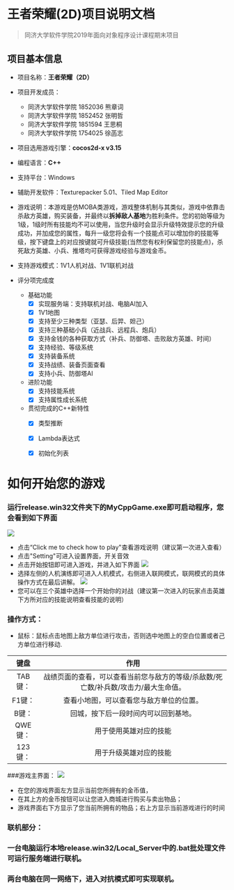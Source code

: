 # 王者荣耀(2D)项目说明文档

> 同济大学软件学院2019年面向对象程序设计课程期末项目

## 项目基本信息
- 项目名称：**王者荣耀（2D）**

- 项目开发成员：
    - 同济大学软件学院 1852036 熊章词
    - 同济大学软件学院 1852452 张明哲
    - 同济大学软件学院 1851594 王思桐
    - 同济大学软件学院 1754025 徐菡志


- 项目选用游戏引擎：**cocos2d-x v3.15**

- 编程语言：**C++**

- 支持平台：Windows

- 辅助开发软件：Texturepacker 5.01、Tiled Map Editor

- 游戏说明：本游戏是仿MOBA类游戏，游戏整体机制与其类似，游戏中依靠击杀敌方英雄，购买装备，并最终以**拆掉敌人基地**为胜利条件。您的初始等级为1级，1级时所有技能均不可以使用，当您升级时会显示升级特效提示您的升级成功，并加成您的属性，每升一级您将会有一个技能点可以增加你的技能等级，按下键盘上的对应按键就可升级技能(当然您有权利保留您的技能点)，杀死敌方英雄、小兵、推塔均可获得游戏经验与游戏金币。

- 支持游戏模式：1V1人机对战、1V1联机对战
- 评分项完成度

  - 基础功能
    - [x] 实现服务端：支持联机对战、电脑AI加入
    - [x] 1V1地图
    - [x] 支持至少三种类型（亚瑟、后羿、妲己）
    - [x] 支持三种基础小兵（近战兵、远程兵、炮兵）
    - [x] 支持金钱的各种获取方式（补兵、防御塔、击败敌方英雄、时间）
    - [x] 支持经验、等级系统
    - [x] 支持装备系统
    - [x] 支持战绩、装备页面查看
    - [x] 支持小兵、防御塔AI
  - 进阶功能
    - [x] 支持技能系统
    - [x] 支持属性成长系统
  - 贯彻完成的C++新特性
    - [x] 类型推断
    - [x] Lambda表达式
    - [x] 初始化列表



# 如何开始您的游戏

### 运行release.win32文件夹下的MyCppGame.exe即可启动程序，您会看到如下界面
![](http://m.qpic.cn/psb?/V14E49Rz24gYqq/nCid.ig7NBEIagCfpYZ*PTjOfKT5LlQE73uTEJTuyn0!/b/dL8AAAAAAAAA&bo=0ANDAgAAAAADB7A!&rf=viewer_4)

- 点击“Click me to check how to play"查看游戏说明（建议第一次进入查看）
- 点击"Setting"可进入设置界面，开关音效
- 点击开始按钮即可进入游戏，并进入如下界面
![](http://m.qpic.cn/psb?/V14E49Rz24gYqq/IqfUMinEl4WmoZDOnUBVyQ.6dqru4h0cG428yL4Igw8!/b/dFABAAAAAAAA&bo=0ANDAgAAAAADB7A!&rf=viewer_4)
- 选择左侧的人机演练即可进入人机模式，右侧进入联网模式，联网模式的具体操作方式在最后讲解。
![](http://m.qpic.cn/psb?/V14E49Rz24gYqq/JB8R7lD8r0gfJKzp8F1r.KV7qxMCtcwCASY7EubSuIk!/b/dLYAAAAAAAAA&bo=0ANDAgAAAAADB7A!&rf=viewer_4)
- 您可以在三个英雄中选择一个开始你的对战（建议第一次进入的玩家点击英雄下方所对应的技能说明查看技能的说明）


### 操作方式：
- 鼠标：鼠标点击地图上敌方单位进行攻击，否则选中地图上的空白位置或者己方单位进行移动.

| 键盘 | 作用 |
| :--: | :--: |
|  TAB键：   |  战绩页面的查看，可以查看当前您与敌方的等级/杀敌数/死亡数/补兵数/攻击力/最大生命值。 
|  F1键：    |  查看小地图，可以查看您与敌方单位的位置。    |
|   B键：   |  回城，按下后一段时间内可以回到基地。    |
|   QWE键：   |    用于使用英雄对应的技能  |
|123键：|用于升级英雄对应的技能|

###游戏主界面：
![](http://m.qpic.cn/psb?/V14E49Rz24gYqq/dc2ZITe51H.1Gi*jEu1GUvYt7kCiHBdv*nmh1ZUtkhg!/b/dFQBAAAAAAAA&bo=0ANDAgAAAAADB7A!&rf=viewer_4)
- 在您的游戏界面左方显示当前您所拥有的金币值，
- 在其上方的金币按钮可以让您进入商城进行购买与卖出物品；
- 游戏界面右下方显示了您当前所拥有的物品；右上方显示当前游戏进行的时间
### 联机部分：
### 一台电脑运行本地release.win32/Local_Server中的.bat批处理文件可运行服务端进行联机。
### 两台电脑在同一网络下，进入对抗模式即可实现联机。
